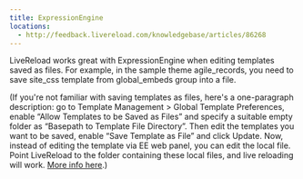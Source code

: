 ```yaml
---
title: ExpressionEngine
locations:
  - http://feedback.livereload.com/knowledgebase/articles/86268
---
```


LiveReload works great with ExpressionEngine when editing templates saved as files. For example, in the sample theme agile_records, you need to save site_css template from global_embeds group into a file.

(If you're not familiar with saving templates as files, here's a one-paragraph description: go to Template Management > Global Template Preferences, enable “Allow Templates to be Saved as Files” and specify a suitable empty folder as “Basepath to Template File Directory”. Then edit the templates you want to be saved, enable “Save Template as File” and click Update. Now, instead of editing the template via EE web panel, you can edit the local file. Point LiveReload to the folder containing these local files, and live reloading will work. [More info here](http://expressionengine.com/user_guide/templates/templates_as_files.html).)
